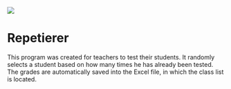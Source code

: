
![](https://raw.githubusercontent.com/srpnt3/Repetierer/master/public/images/banner.png)

# Repetierer
This program was created for teachers to test their students. It randomly selects a student based on how many times he has already been tested. The grades are automatically saved into the Excel file, in which the class list is located.
